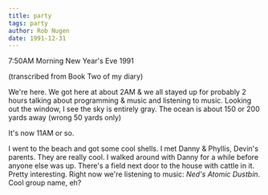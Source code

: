 ```yaml
---
title: party
tags: party
author: Rob Nugen
date: 1991-12-31
---
```


<p class=date>7:50AM Morning New Year's Eve 1991</p>

<p class=note>(transcribed from Book Two of my diary)</p>

<p>We're here.  We got here at about 2AM & we all stayed up for
probably 2 hours talking about programming & music and listening to
music.  Looking out the window, I see the sky is entirely gray.  The
ocean is about 150 or 200 yards away (wrong 50 yards only)

<p class=date>It's now 11AM or so.</p>

<p>I went to the beach and got some cool shells.  I met Danny &
Phyllis, Devin's parents.  They are really cool.  I walked around with
Danny for a while before anyone else was up.  There's a field next
door to the house with cattle in it.  Pretty interesting.  Right now
we're listening to music: <em>Ned's Atomic Dustbin</em>. Cool group
name, eh?
